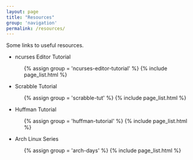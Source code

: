 ```yaml
---
layout: page
title: "Resources"
group: 'navigation'
permalink: /resources/
---
```


Some links to useful resources.

- ncurses Editor Tutorial
    <ul>
        {% assign group = 'ncurses-editor-tutorial' %}
        {% include page_list.html %}
    </ul>

- Scrabble Tutorial
    <ul>
        {% assign group = 'scrabble-tut' %}
        {% include page_list.html %}
    </ul>

- Huffman Tutorial
    <ul>
        {% assign group = 'huffman-tutorial' %}
        {% include page_list.html %}
    </ul>

- Arch Linux Series
    <ul>
        {% assign group = 'arch-days' %}
        {% include page_list.html %}
    </ul>
